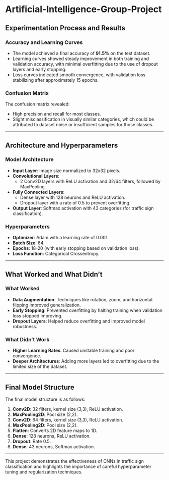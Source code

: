 ﻿# Artificial-Intelligence-Group-Project

## Experimentation Process and Results

### Accuracy and Learning Curves
- The model achieved a final accuracy of **91.5%** on the test dataset.
- Learning curves showed steady improvement in both training and validation accuracy, with minimal overfitting due to the use of dropout layers and early stopping.
- Loss curves indicated smooth convergence, with validation loss stabilizing after approximately 15 epochs.

### Confusion Matrix
The confusion matrix revealed:
- High precision and recall for most classes.
- Slight misclassification in visually similar categories, which could be attributed to dataset noise or insufficient samples for those classes.

---

## Architecture and Hyperparameters

### Model Architecture
- **Input Layer**: Image size normalized to 32x32 pixels.
- **Convolutional Layers**: 
  - 2 Conv2D layers with ReLU activation and 32/64 filters, followed by MaxPooling.
- **Fully Connected Layers**:
  - Dense layer with 128 neurons and ReLU activation.
  - Dropout layer with a rate of 0.5 to prevent overfitting.
- **Output Layer**: Softmax activation with 43 categories (for traffic sign classification).

### Hyperparameters
- **Optimizer**: Adam with a learning rate of 0.001.
- **Batch Size**: 64.
- **Epochs**: 18-20 (with early stopping based on validation loss).
- **Loss Function**: Categorical Crossentropy.

---

## What Worked and What Didn’t

### What Worked
- **Data Augmentation**: Techniques like rotation, zoom, and horizontal flipping improved generalization.
- **Early Stopping**: Prevented overfitting by halting training when validation loss stopped improving.
- **Dropout Layers**: Helped reduce overfitting and improved model robustness.

### What Didn’t Work
- **Higher Learning Rates**: Caused unstable training and poor convergence.
- **Deeper Architectures**: Adding more layers led to overfitting due to the limited size of the dataset.

---

## Final Model Structure

The final model structure is as follows:
1. **Conv2D**: 32 filters, kernel size (3,3), ReLU activation.
2. **MaxPooling2D**: Pool size (2,2).
3. **Conv2D**: 64 filters, kernel size (3,3), ReLU activation.
4. **MaxPooling2D**: Pool size (2,2).
5. **Flatten**: Converts 2D feature maps to 1D.
6. **Dense**: 128 neurons, ReLU activation.
7. **Dropout**: Rate 0.5.
8. **Dense**: 43 neurons, Softmax activation.

---

This project demonstrates the effectiveness of CNNs in traffic sign classification and highlights the importance of careful hyperparameter tuning and regularization techniques.

